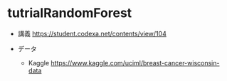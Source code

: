 # tutrialRandomForest
 - 講義
https://student.codexa.net/contents/view/104

 - データ
   - Kaggle
https://www.kaggle.com/uciml/breast-cancer-wisconsin-data

